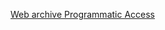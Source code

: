 

[Web archive Programmatic Access](https://stackoverflow.com/questions/33811582/how-to-access-wayback-machine-programmatically/37890899)